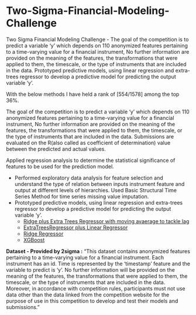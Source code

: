 # Two-Sigma-Financial-Modeling-Challenge
Two Sigma Financial Modeling Challenge - The goal of the competition is to predict a variable ‘y’ which depends on 110 anonymized features pertaining to a time-varying value for a financial instrument, No further information are provided on the meaning of the features, the transformations that were applied to them, the timescale, or the type of instruments that are included in the data. Prototyped predictive models, using linear regression and extra-trees regressor to develop a predictive model for predicting the output variable ‘y’. 

With the below methods I have held a rank of [554/1578] among the top 36%.

The goal of the competition is to predict a variable ‘y’ which depends on 110 anonymized features pertaining to a time-varying value for a financial instrument, No further information are provided on the meaning of the features, the transformations that were applied to them, the timescale, or the type of instruments that are included in the data. Submissions are evaluated on the R(also called as coefficient of determination) value between the predicted and actual values.

Applied regression analysis to determine the statistical significance of features to be used for the prediction model.
- Performed exploratory data analysis for feature selection and understand the type of relation between inputs instrument feature and output at different levels of hierarchies. Used Basic Structural Time Series Method for time series missing value imputation.
- Prototyped predictive models, using linear regression and extra-trees regressor to develop a predictive model for predicting the output variable ‘y’.
  - [Ridge plus Extra Trees Regressor with moving avaerage to tackle lag](https://github.com/jpnevrones/Two-Sigma-Financial-Modeling-Challenge/blob/master/ExtraTree-plus-LR-Ridge.py)
  - [ExtraTreesRegressor plus Linear Regressor](https://github.com/jpnevrones/Two-Sigma-Financial-Modeling-Challenge/blob/master/ExtraTreesRegressorLR.py)
  - [Ridge Regressor](https://github.com/jpnevrones/Two-Sigma-Financial-Modeling-Challenge/blob/master/Ridge.py)
  - [XGBoost](https://github.com/jpnevrones/Two-Sigma-Financial-Modeling-Challenge/blob/master/XGBOOST-Two-sigma.py)

**Dataset - Provided by 2sigma :** “This dataset contains anonymized features pertaining to a time-varying value for a financial instrument. Each instrument has an id. Time is represented by the ‘timestamp’ feature and the variable to predict is ‘y’. No further information will be provided on the meaning of the features, the transformations that were applied to them, the timescale, or the type of instruments that are included in the data. Moreover, in accordance with competition rules, participants must not use data other than the data linked from the competition website for the purpose of use in this competition to develop and test their models and submissions.”
